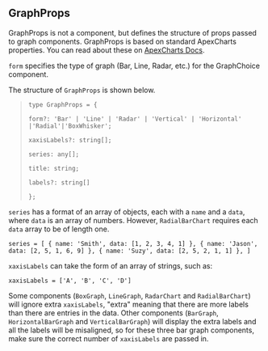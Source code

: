 ## GraphProps

GraphProps is not a component, but defines the structure of props passed to graph components. GraphProps is based on standard ApexCharts properties. You can read about these on [ApexCharts Docs](https://apexcharts.com/docs/series/).

`form` specifies the type of graph (Bar, Line, Radar, etc.) for the GraphChoice component.

The structure of `GraphProps` is shown below.

> `type GraphProps = { `
>
> `form?: 'Bar' | 'Line' | 'Radar' | 'Vertical' | 'Horizontal' |'Radial'|'BoxWhisker';`
>
> `xaxisLabels?: string[];`
>
> `series: any[];`
>
> `title: string;`
>
> `labels?: string[]`
>
> `}; `

`series` has a format of an array of objects, each with a `name` and a `data`, where `data` is an array of numbers. However, `RadialBarChart` requires each `data` array to be of length one.

`series = [ { name: 'Smith', data: [1, 2, 3, 4, 1] }, { name: 'Jason', data: [2, 5, 1, 6, 9] }, { name: 'Suzy', data: [2, 5, 2, 1, 1] }, ]`

`xaxisLabels` can take the form of an array of strings, such as:

`xaxisLabels = ['A', 'B', 'C', 'D']`

Some components (`BoxGraph`, `LineGraph`, `RadarChart` and `RadialBarChart`) will ignore extra `xaxisLabels`, "extra" meaning that there are more labels than there are entries in the data. Other components (`BarGraph`, `HorizontalBarGraph` and `VerticalBarGraph`) will display the extra labels and all the labels will be misaligned, so for these three bar graph components, make sure the correct number of `xaxisLabels` are passed in.
